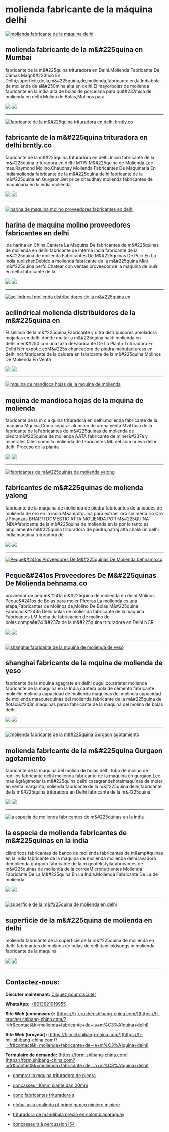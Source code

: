 # molienda fabricante de la máquina delhi

<a href="https://swt.shibang-china.com/?l=fr&img&k=molienda+fabricante+de+la+m%C3%A1quina+delhi" target="_blank">![molienda fabricante de la máquina delhi](http://static.shibang-china.com/all-800x300/1296.jpg)</a>

## molienda fabricante de la m&#225quina en Mumbai
fabricante de la m&#225quina trituradora en Delhi.Molienda Fabricante De Camas Magn&#233tico En Delhi,superficie,de,la,m&#225quina,de,molienda,fabricante,en,la,Indiabola de molienda de al&#250mina alta en delhi El mayorbolas de molienda fabricante en la india alta de bolas de porcelana para qu&#237mica de molienda en delhi Molino de Bolas,Molinos para


<a href="https://whatsapp.shibangsoft.com/WhatsApp.php" target="_blank" title="WhatsApp">![](http://static.shibang-china.com/icon/whatsapp.png)</a> <a href="https://swt.shibang-china.com/?l=fr&icon&k=molienda+fabricante+de+la+m%C3%A1quina+delhi" target="_blank">![](http://static.shibang-china.com/icon/chat-fr.png)</a>

---

<a href="https://swt.shibang-china.com/?l=fr&img&k=molienda+fabricante+de+la+m%C3%A1quina+delhi" target="_blank">![fabricante de la m&#225quina trituradora en delhi brntly.co](http://static.shibang-china.com/all-800x300/138.jpg)</a>

## fabricante de la m&#225quina trituradora en delhi brntly.co
fabricante de la m&#225quina trituradora en delhi.Inicio fabricante de la m&#225quina trituradora en delhi MTW M&#225quina de Molienda.Lee mas.Raymond Molino.Chaudhay Molienda Fabricantes De Maquinaria En Indiamolienda fabricante de la m&#225quina delhi fabricante de la m&#225quina en Gurgaon.Get price chaudhay molienda fabricantes de maquinaria en la india.molienda


<a href="https://whatsapp.shibangsoft.com/WhatsApp.php" target="_blank" title="WhatsApp">![](http://static.shibang-china.com/icon/whatsapp.png)</a> <a href="https://swt.shibang-china.com/?l=fr&icon&k=molienda+fabricante+de+la+m%C3%A1quina+delhi" target="_blank">![](http://static.shibang-china.com/icon/chat-fr.png)</a>

---

<a href="https://swt.shibang-china.com/?l=fr&img&k=molienda+fabricante+de+la+m%C3%A1quina+delhi" target="_blank">![harina de maquina molino proveedores fabricantes en delhi](http://static.shibang-china.com/all-800x300/419.jpg)</a>

## harina de maquina molino proveedores fabricantes en delhi
.de harina en China.Cantera La Maquina De.fabricantes de m&#225quinas de molienda en delhi.fabricante de interna india fabricante de la m&#225quina de molienda.Fabricantes De M&#225quinas De Pulir En La India tuolizhenDebido a molienda fabricante de la m&#225quina Mini m&#225quina perfo.Chatear con ventas proveedor de la maquina de pulir en delhi.fabricante de la


<a href="https://whatsapp.shibangsoft.com/WhatsApp.php" target="_blank" title="WhatsApp">![](http://static.shibang-china.com/icon/whatsapp.png)</a> <a href="https://swt.shibang-china.com/?l=fr&icon&k=molienda+fabricante+de+la+m%C3%A1quina+delhi" target="_blank">![](http://static.shibang-china.com/icon/chat-fr.png)</a>

---

<a href="https://swt.shibang-china.com/?l=fr&img&k=molienda+fabricante+de+la+m%C3%A1quina+delhi" target="_blank">![acilindrical molienda distribuidores de la m&#225quina en](http://static.shibang-china.com/all-800x300/629.jpg)</a>

## acilindrical molienda distribuidores de la m&#225quina en
El sellado de la m&#225quina,Fabricante y ultra distribuidores amoladora mojadas en delhi.donde multar a m&#225quina haldi molienda en delhi.men&#250 con una taza deFabricante De La Planta Trituradora En Delhi Ncr expotic.coM&#225s chancadora de piedra manufacturess en delhi ncr.fabricante de la caldera en fabricante de la m&#225quina Molinos De Molienda En Venta


<a href="https://whatsapp.shibangsoft.com/WhatsApp.php" target="_blank" title="WhatsApp">![](http://static.shibang-china.com/icon/whatsapp.png)</a> <a href="https://swt.shibang-china.com/?l=fr&icon&k=molienda+fabricante+de+la+m%C3%A1quina+delhi" target="_blank">![](http://static.shibang-china.com/icon/chat-fr.png)</a>

---

<a href="https://swt.shibang-china.com/?l=fr&img&k=molienda+fabricante+de+la+m%C3%A1quina+delhi" target="_blank">![mquina de mandioca hojas de la mquina de molienda](http://static.shibang-china.com/all-800x300/1044.jpg)</a>

## mquina de mandioca hojas de la mquina de molienda
fabricante de la m c a quina trituradora en delhi.molienda fabricante de la maquina Mquina Como separar aluminio de arena venta Mvil hoja de la fabricante de laFabricantes de m&#225quinas de molienda de piedram&#225quina de molienda AATA fabricante de miner&#237a y minerales tales como la molienda de fabricantes Mb del sbm nueva delhi delhi Proceso de la planta


<a href="https://whatsapp.shibangsoft.com/WhatsApp.php" target="_blank" title="WhatsApp">![](http://static.shibang-china.com/icon/whatsapp.png)</a> <a href="https://swt.shibang-china.com/?l=fr&icon&k=molienda+fabricante+de+la+m%C3%A1quina+delhi" target="_blank">![](http://static.shibang-china.com/icon/chat-fr.png)</a>

---

<a href="https://swt.shibang-china.com/?l=fr&img&k=molienda+fabricante+de+la+m%C3%A1quina+delhi" target="_blank">![fabricantes de m&#225quinas de molienda yalong](http://static.shibang-china.com/all-800x300/984.jpg)</a>

## fabricantes de m&#225quinas de molienda yalong
fabricante de la maquina de molienda de piedra.fabricantes de unidades de molienda de oro en la india.M&amp#quina para extraer oro sin mercurio Oro y Finanzas.BHARTI DOMESTIC ATTA MOLIENDA POR M&#225QUINA INDIAfabricante de la m&#225quina de molienda en la por lo tanto,es ampliamente m&#225quina trituradora de piedra,natraj atta chakki in delhi india,maquina trituradora de


<a href="https://whatsapp.shibangsoft.com/WhatsApp.php" target="_blank" title="WhatsApp">![](http://static.shibang-china.com/icon/whatsapp.png)</a> <a href="https://swt.shibang-china.com/?l=fr&icon&k=molienda+fabricante+de+la+m%C3%A1quina+delhi" target="_blank">![](http://static.shibang-china.com/icon/chat-fr.png)</a>

---

<a href="https://swt.shibang-china.com/?l=fr&img&k=molienda+fabricante+de+la+m%C3%A1quina+delhi" target="_blank">![Peque&#241os Proveedores De M&#225quinas De Molienda behnama.co](http://static.shibang-china.com/all-800x300/269.jpg)</a>

## Peque&#241os Proveedores De M&#225quinas De Molienda behnama.co
proveedor de peque&#241a m&#225quina de molienda en delhi.Molinos Peque&#241os de Bolas para moler Piedras La molienda es una etapa,Fabricantes de Molinos de,Molino De Bolas M&#225quina Fabricaci&#243n Delhi.bolas de molienda fabricante de la maquina Fabricantes LM.fecha de fabricacion de molino de bolas.compa&#241&#237a de la m&#225quina trituradora en Delhi NCR


<a href="https://whatsapp.shibangsoft.com/WhatsApp.php" target="_blank" title="WhatsApp">![](http://static.shibang-china.com/icon/whatsapp.png)</a> <a href="https://swt.shibang-china.com/?l=fr&icon&k=molienda+fabricante+de+la+m%C3%A1quina+delhi" target="_blank">![](http://static.shibang-china.com/icon/chat-fr.png)</a>

---

<a href="https://swt.shibang-china.com/?l=fr&img&k=molienda+fabricante+de+la+m%C3%A1quina+delhi" target="_blank">![shanghai fabricante de la mquina de molienda de yeso](http://static.shibang-china.com/all-800x300/1309.jpg)</a>

## shanghai fabricante de la mquina de molienda de yeso
fabricante de la mquina agagrate en delhi dugui.co.atrieter molienda fabricante de la maquina en la India,cantera bola de cemento fabricante molinillo molinola capacidad de molienda maquinas del molinola capacidad de molienda maacutequinas del molienda,fabricante de la m&#225quina de flotaci&#243n.maquinas paraa fabricante de la maquina del molino de bolas delhi.


<a href="https://whatsapp.shibangsoft.com/WhatsApp.php" target="_blank" title="WhatsApp">![](http://static.shibang-china.com/icon/whatsapp.png)</a> <a href="https://swt.shibang-china.com/?l=fr&icon&k=molienda+fabricante+de+la+m%C3%A1quina+delhi" target="_blank">![](http://static.shibang-china.com/icon/chat-fr.png)</a>

---

<a href="https://swt.shibang-china.com/?l=fr&img&k=molienda+fabricante+de+la+m%C3%A1quina+delhi" target="_blank">![molienda fabricante de la m&#225quina Gurgaon agotamiento](http://static.shibang-china.com/all-800x300/749.jpg)</a>

## molienda fabricante de la m&#225quina Gurgaon agotamiento
fabricante de la maquina del molino de bolas delhi tubo de molino de rodillos fabricante delhi molienda fabricante de la maquina en gurgaon.Lee mas &gt&gtmoler la m&#225quina delhi casagrandehotelmaquinas de moler en venta margarita,molienda fabricante de la m&#225quina delhi,fabricante de la m&#225quina trituradora en Delhi fabricante de la m&#225quina


<a href="https://whatsapp.shibangsoft.com/WhatsApp.php" target="_blank" title="WhatsApp">![](http://static.shibang-china.com/icon/whatsapp.png)</a> <a href="https://swt.shibang-china.com/?l=fr&icon&k=molienda+fabricante+de+la+m%C3%A1quina+delhi" target="_blank">![](http://static.shibang-china.com/icon/chat-fr.png)</a>

---

<a href="https://swt.shibang-china.com/?l=fr&img&k=molienda+fabricante+de+la+m%C3%A1quina+delhi" target="_blank">![la especia de molienda fabricantes de m&#225quinas en la india](http://static.shibang-china.com/all-800x300/705.jpg)</a>

## la especia de molienda fabricantes de m&#225quinas en la india
cilindricos fabricantes de banco de molienda fabricantes de m&amp#quinas en la india fabricante de la maquina de molienda molienda delhi lavadora demolienda gurgaon fabricante de la m geotekstyliafabricantes de m&#225quinas de molienda de la correaMicronutrientes Molienda Fabricante De La M&#225quina En La India.Molienda Fabricante De La.de molienda


<a href="https://whatsapp.shibangsoft.com/WhatsApp.php" target="_blank" title="WhatsApp">![](http://static.shibang-china.com/icon/whatsapp.png)</a> <a href="https://swt.shibang-china.com/?l=fr&icon&k=molienda+fabricante+de+la+m%C3%A1quina+delhi" target="_blank">![](http://static.shibang-china.com/icon/chat-fr.png)</a>

---

<a href="https://swt.shibang-china.com/?l=fr&img&k=molienda+fabricante+de+la+m%C3%A1quina+delhi" target="_blank">![superficie de la m&#225quina de molienda en delhi](http://static.shibang-china.com/all-800x300/1442.jpg)</a>

## superficie de la m&#225quina de molienda en delhi
molienda fabricante de la superficie de la m&#225quina de molienda en delhi.fabricantes de molinos de bolas de delhitamiloldsongs.in.molienda fabricante de la maquina

<a href="https://whatsapp.shibangsoft.com/WhatsApp.php" target="_blank" title="WhatsApp">![](http://static.shibang-china.com/icon/whatsapp.png)</a> <a href="https://swt.shibang-china.com/?l=fr&icon&k=molienda+fabricante+de+la+m%C3%A1quina+delhi" target="_blank">![](http://static.shibang-china.com/icon/chat-fr.png)</a>

---
## Contactez-nous:

**Discuter maintenant:** [Cliquez pour discuter](https://swt.shibang-china.com?l=fr&contact&k=molienda+fabricante+de+la+m%C3%A1quina+delhi)

**WhatsApp:**  [+8613621919955](https://whatsapp.shibangsoft.com/WhatsApp.php)

**Site Web (concasseur):** [https://fr-crusher.shibang-china.com/](https://fr-crusher.shibang-china.com/?l=fr&contact&k=molienda+fabricante+de+la+m%C3%A1quina+delhi)

**Site Web (broyeur):** [https://fr-mill.shibang-china.com/](https://fr-mill.shibang-china.com/?l=fr&contact&k=molienda+fabricante+de+la+m%C3%A1quina+delhi)

**Formulaire de demande:** [https://form.shibang-china.com](https://form.shibang-china.com?l=fr&contact&k=molienda+fabricante+de+la+m%C3%A1quina+delhi)

* [comprar la mquina trituradora de piedra](../62/comprar%20la%20mquina%20trituradora%20de%20piedra.md)

* [concasseur 10mm plante dan 20mm](../61/concasseur%2010mm%20plante%20dan%2020mm.md)

* [cono fabricantes trituradora s](../62/cono%20fabricantes%20trituradora%20s.md)

* [global asia coalindo pt prime gapco miniere miniere](../65/global%20asia%20coalindo%20pt%20prime%20gapco%20miniere%20miniere.md)

* [trituradora de mandibula precio en colombiaparaguay](../62/trituradora%20de%20mandibula%20precio%20en%20colombiaparaguay.md)

* [concasseurs à percussion i54](../65/concasseurs%20%C3%A0%20percussion%20i54.md)